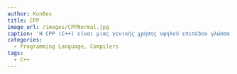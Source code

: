 ```yaml
---
author: KonBes
title: CPP
image_url: /images/CPPNormal.jpg
caption: 'Η CPP (C++) είναι μιας γενικής χρήσης υψηλού επιπέδου γλώσσα προγραμματισμού που δημιουργήθηκε από την Bjarne Stroustrup σαν μια επέκταση της γλώσσας προγραμματισμού C. Η γλώσσα έχει επεκταθεί αρκετά με το πέρασμα του χρόνου και η σύγχρονη C++ έχει ως βάση τον αντικειμενοστραφή προγραμματισμό και λειτουργικά χαρακτηριστικά καθώς και λειτουργίες για χαμηλού επιπέδου χειρισμό της μνήμης. Σχεδόν πάντα υλοποιείται ως μεταγλωττισμένη γλώσσα και πολλοί προμηθευτές παρέχουν μεταγλωττιστές της C++ όπως Free Software Foundation, LLVM, Microsoft, Intel, Oracle και IBM.'
categories:
  - Programming Language, Compilers
tags:
  - C++
---
```

